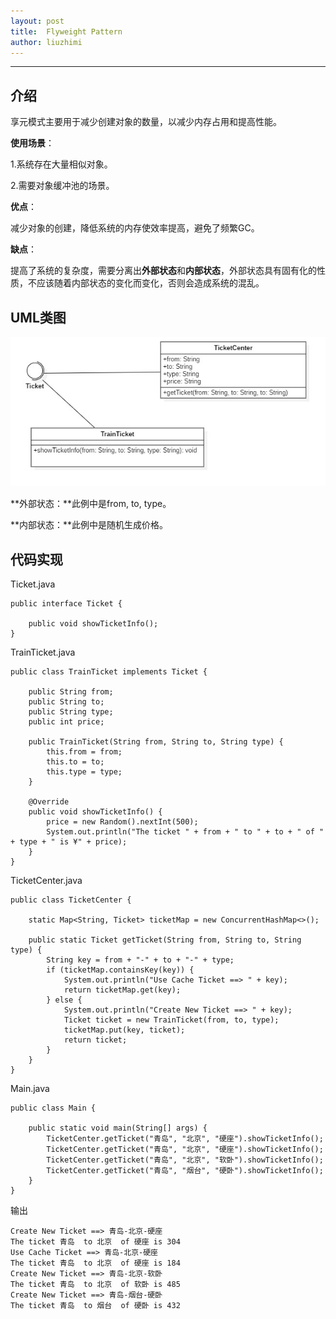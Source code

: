 ```yaml
---
layout: post
title:  Flyweight Pattern
author: liuzhimi
---
```

-----
## 介绍
享元模式主要用于减少创建对象的数量，以减少内存占用和提高性能。

**使用场景**：

1.系统存在大量相似对象。

2.需要对象缓冲池的场景。

**优点**：

减少对象的创建，降低系统的内存使效率提高，避免了频繁GC。

**缺点**：

提高了系统的复杂度，需要分离出**外部状态**和**内部状态**，外部状态具有固有化的性质，不应该随着内部状态的变化而变化，否则会造成系统的混乱。


## UML类图
![](https://github.com/liuzhimi/liuzhimi.github.io/blob/master/images/Flyweight.jpg?raw=true)


**外部状态：**此例中是from, to, type。

**内部状态：**此例中是随机生成价格。

## 代码实现
Ticket.java
```
public interface Ticket {
	
	public void showTicketInfo();
}
```
TrainTicket.java
```
public class TrainTicket implements Ticket {

	public String from;
	public String to;
	public String type;
	public int price;
	
	public TrainTicket(String from, String to, String type) {
		this.from = from;
		this.to = to;
		this.type = type;
	}

	@Override
	public void showTicketInfo() {
		price = new Random().nextInt(500);
		System.out.println("The ticket " + from + " to " + to + " of " + type + " is ¥" + price);
	}
}
```
TicketCenter.java
```
public class TicketCenter {

	static Map<String, Ticket> ticketMap = new ConcurrentHashMap<>();
	
	public static Ticket getTicket(String from, String to, String type) {
		String key = from + "-" + to + "-" + type;
		if (ticketMap.containsKey(key)) {
			System.out.println("Use Cache Ticket ==> " + key);
			return ticketMap.get(key);
		} else {
			System.out.println("Create New Ticket ==> " + key);
			Ticket ticket = new TrainTicket(from, to, type);
			ticketMap.put(key, ticket);
			return ticket;
		}
	}
}
```
Main.java
```
public class Main {

	public static void main(String[] args) {
		TicketCenter.getTicket("青岛", "北京", "硬座").showTicketInfo();
		TicketCenter.getTicket("青岛", "北京", "硬座").showTicketInfo();
		TicketCenter.getTicket("青岛", "北京", "软卧").showTicketInfo();
		TicketCenter.getTicket("青岛", "烟台", "硬卧").showTicketInfo();
	}
}
```
输出
```
Create New Ticket ==> 青岛-北京-硬座
The ticket 青岛  to 北京  of 硬座 is 304
Use Cache Ticket ==> 青岛-北京-硬座
The ticket 青岛  to 北京  of 硬座 is 184
Create New Ticket ==> 青岛-北京-软卧
The ticket 青岛  to 北京  of 软卧 is 485
Create New Ticket ==> 青岛-烟台-硬卧
The ticket 青岛  to 烟台  of 硬卧 is 432
```